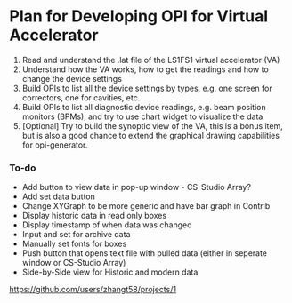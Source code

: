 # Plan for Developing OPI for Virtual Accelerator

1. Read and understand the .lat file of the LS1FS1 virtual accelerator (VA)
2. Understand how the VA works, how to get the readings and how to change the device settings
3. Build OPIs to list all the device settings by types, e.g. one screen for correctors, one for cavities, etc.
4. Build OPIs to list all diagnostic device readings, e.g. beam position monitors (BPMs), and try to use chart widget to visualize the data
5. [Optional] Try to build the synoptic view of the VA, this is a bonus item, but is also a good chance to extend the graphical drawing capabilities for opi-generator.

### To-do

- Add button to view data in pop-up window - CS-Studio Array?
- Add set data button
- Change XYGraph to be more generic and have bar graph in Contrib
- Display historic data in read only boxes
- Display timestamp of when data was changed
- Input and set for archive data
- Manually set fonts for boxes
- Push button that opens text file with pulled data (either in seperate window or CS-Studio Array)
- Side-by-Side view for Historic and modern data

https://github.com/users/zhangt58/projects/1
